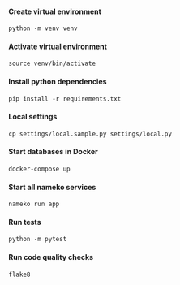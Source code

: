 #### Create virtual environment

    python -m venv venv

#### Activate virtual environment

    source venv/bin/activate

#### Install python dependencies

    pip install -r requirements.txt

#### Local settings

    cp settings/local.sample.py settings/local.py

#### Start databases in Docker

    docker-compose up

#### Start all nameko services

    nameko run app

#### Run tests

    python -m pytest

#### Run code quality checks

    flake8
